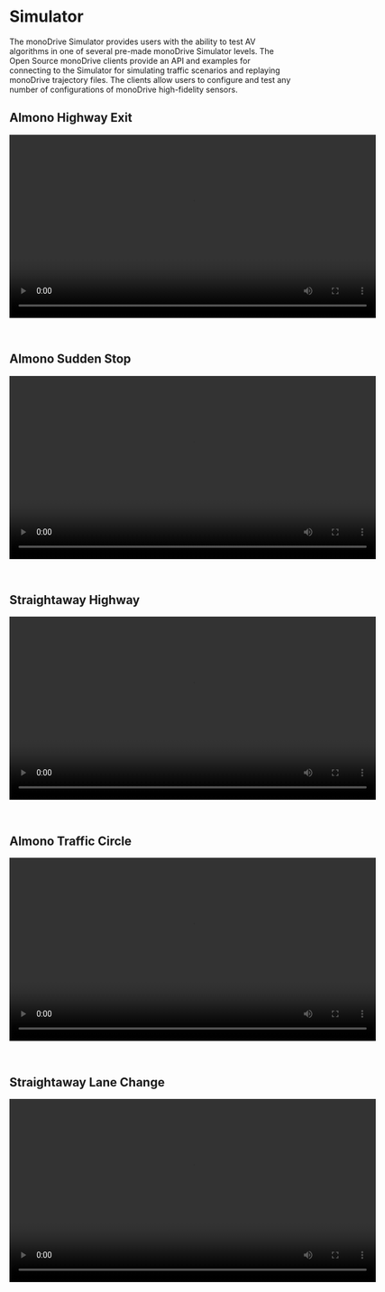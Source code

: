 # Simulator 

The monoDrive Simulator provides users with the ability to test AV algorithms in one of several pre-made monoDrive Simulator levels. The Open Source monoDrive clients provide an API and examples for connecting to the Simulator for simulating traffic scenarios and replaying monoDrive trajectory files. The clients allow users to configure and test any number of configurations of monoDrive high-fidelity sensors.

## Almono Highway Exit

<video width=650px autoplay loop>
    <source src="http://cdn.monodrive.io/readthedocs/highway_exit_trajectory.mp4" type="video/webm">
</video>

<p>&nbsp;</p>

## Almono Sudden Stop

<video width=650px autoplay loop>
    <source src="http://cdn.monodrive.io/readthedocs/sudden_stop_trajectory.mp4" type="video/webm">
</video>

<p>&nbsp;</p>

## Straightaway Highway

<video width=650px autoplay loop>
    <source src="http://cdn.monodrive.io/readthedocs/straight_highway.mp4" type="video/webm">
</video>

<p>&nbsp;</p>

## Almono Traffic Circle

<video width=650px autoplay loop>
    <source src="http://cdn.monodrive.io/readthedocs/traffic_circle.mp4" type="video/webm">
</video>

<p>&nbsp;</p>

## Straightaway Lane Change

<video width=650px autoplay loop>
    <source src="http://cdn.monodrive.io/readthedocs/highway_lane_change.mp4" type="video/webm">
</video>

<p>&nbsp;</p>